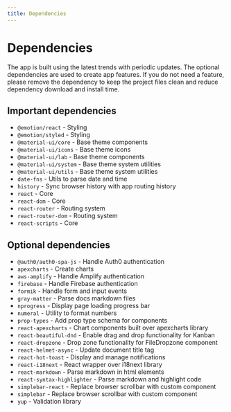 ```yaml
---
title: Dependencies
---
```


# Dependencies

The app is built using the latest trends with periodic updates. The optional dependencies are used
to create app features. If you do not need a feature, please remove the dependency to keep the
project files clean and reduce dependency download and install time.

## Important dependencies

- `@emotion/react` - Styling
- `@emotion/styled` - Styling
- `@material-ui/core` - Base theme components
- `@material-ui/icons` - Base theme icons
- `@material-ui/lab` - Base theme components
- `@material-ui/system` - Base theme system utilities
- `@material-ui/utils` - Base theme system utilities
- `date-fns` - Utils to parse date and time
- `history` - Sync browser history with app routing history
- `react` - Core
- `react-dom` - Core
- `react-router` - Routing system
- `react-router-dom` - Routing system
- `react-scripts` - Core

## Optional dependencies

- `@auth0/auth0-spa-js` - Handle Auth0 authentication
- `apexcharts` - Create charts
- `aws-amplify` - Handle Amplify authentication
- `firebase` - Handle Firebase authentication
- `formik` - Handle form and input events
- `gray-matter` - Parse docs markdown files
- `nprogress` - Display page loading progress bar
- `numeral` - Utility to format numbers
- `prop-types` - Add prop type schema for components
- `react-apexcharts` - Chart components built over apexcharts library
- `react-beautiful-dnd` - Enable drag and drop functionality for Kanban
- `react-dropzone` - Drop zone functionality for FileDropzone component
- `react-helmet-async` - Update document title tag
- `react-hot-toast` - Display and manage notifications
- `react-i18next` - React wrapper over i18next library
- `react-markdown` - Parse markdown in html elements
- `react-syntax-highlighter` - Parse markdown and highlight code
- `simplebar-react` - Replace browser scrollbar with custom component
- `simplebar` - Replace browser scrollbar with custom component
- `yup` - Validation library
